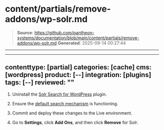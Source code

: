 # content/partials/remove-addons/wp-solr.md

> **Source**: https://github.com/pantheon-systems/documentation/blob/main/content/partials/remove-addons/wp-solr.md
> **Generated**: 2025-09-14 00:27:44

---

---
contenttype: [partial]
categories: [cache]
cms: [wordpress]
product: [--]
integration: [plugins]
tags: [--]
reviewed: ""
---

1. Uninstall the [Solr Search for WordPress](https://wordpress.org/plugins/solr-power/) plugin.

1. Ensure the [default search mechanism](https://codex.wordpress.org/Class_Reference/WP_Query#Search_Parameter) is functioning.

1. Commit and deploy these changes to the Live environment.

1. Go to **<Icon icon="gear" /> Settings**, click **Add Ons**, and then click **Remove** for Solr.

